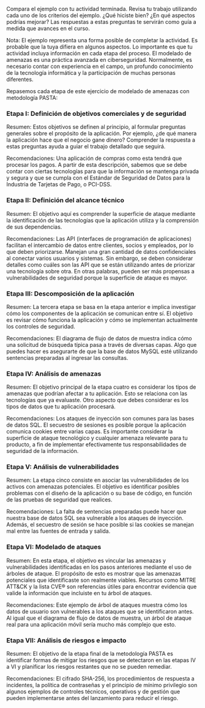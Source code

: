 Compara el ejemplo con tu actividad terminada. Revisa tu trabajo utilizando cada uno de los criterios del ejemplo. ¿Qué hiciste bien?  ¿En qué aspectos podrías mejorar? Las respuestas a estas preguntas te servirán como guía a medida que avances en el curso.  

Nota: El ejemplo representa una forma posible de completar la actividad. Es probable que la tuya difiera en algunos aspectos. Lo importante es que tu actividad incluya información en cada etapa del proceso. El modelado de amenazas es una práctica avanzada en ciberseguridad. Normalmente, es necesario contar con experiencia en el campo, un profundo conocimiento de la tecnología informática y la participación de muchas personas diferentes.

Repasemos cada etapa de este ejercicio de modelado de amenazas con metodología PASTA:

### Etapa I: Definición de objetivos comerciales y de seguridad
Resumen: Estos objetivos se definen al principio, al formular preguntas generales sobre el propósito de la aplicación. Por ejemplo, ¿de qué manera la aplicación hace que el negocio gane dinero? Comprender la respuesta a estas preguntas ayuda a guiar el trabajo detallado que seguirá.

Recomendaciones: Una aplicación de compras como esta tendrá que procesar los pagos. A partir de esta descripción, sabemos que se debe contar con ciertas tecnologías para que la información se mantenga privada y segura y que se cumpla con el Estándar de Seguridad de Datos para la Industria de Tarjetas de Pago, o PCI-DSS.

### Etapa II: Definición del alcance técnico
Resumen: El objetivo aquí es comprender la superficie de ataque mediante la identificación de las tecnologías que la aplicación utiliza y la comprensión de sus dependencias.

Recomendaciones: Las API (interfaces de programación de aplicaciones) facilitan el intercambio de datos entre clientes, socios y empleados, por lo que deben priorizarse. Manejan una gran cantidad de datos confidenciales al conectar varios usuarios y sistemas. Sin embargo, se deben considerar detalles como cuáles son las API que se están utilizando antes de priorizar una tecnología sobre otra. En otras palabras, pueden ser más propensas a vulnerabilidades de seguridad porque la superficie de ataque es mayor.

### Etapa III: Descomposición de la aplicación
Resumen: La tercera etapa se basa en la etapa anterior e implica investigar cómo los componentes de la aplicación se comunican entre sí. El objetivo es revisar cómo funciona la aplicación y cómo se implementan actualmente los controles de seguridad.

Recomendaciones: El diagrama de flujo de datos de muestra indica cómo una solicitud de búsqueda típica pasa a través de diversas capas. Algo que puedes hacer es asegurarte de que la base de datos MySQL esté utilizando sentencias preparadas al ingresar las consultas.

### Etapa IV: Análisis de amenazas
Resumen: El objetivo principal de la etapa cuatro es considerar los tipos de amenazas que podrían afectar a tu aplicación. Esto se relaciona con las tecnologías que ya evaluaste. Otro aspecto que debes considerar es los tipos de datos que tu aplicación procesará.

Recomendaciones: Los ataques de inyección son comunes para las bases de datos SQL. El secuestro de sesiones es posible porque la aplicación comunica cookies entre varias capas. Es importante considerar la superficie de ataque tecnológico y cualquier amenaza relevante para tu producto, a fin de implementar efectivamente tus responsabilidades de seguridad de la información.

### Etapa V: Análisis de vulnerabilidades
Resumen: La etapa cinco consiste en asociar las vulnerabilidades de los activos con amenazas potenciales. El objetivo es identificar posibles problemas con el diseño de la aplicación o su base de código, en función de las pruebas de seguridad que realices.

Recomendaciones: La falta de sentencias preparadas puede hacer que nuestra base de datos SQL sea vulnerable a los ataques de inyección. Además, el secuestro de sesión se hace posible si las cookies se manejan mal entre las fuentes de entrada y salida.

### Etapa VI: Modelado de ataques
Resumen: En esta etapa, el objetivo es vincular las amenazas y vulnerabilidades identificadas en los pasos anteriores mediante el uso de árboles de ataque. El propósito de esto es mostrar que las amenazas potenciales que identificaste son realmente viables. Recursos como MITRE ATT&CK y la lista CVE® son referencias útiles para encontrar evidencia que valide la información que incluiste en tu árbol de ataques.

Recomendaciones: Este ejemplo de árbol de ataques muestra cómo los datos de usuario son vulnerables a los ataques que se identificaron antes. Al igual que el diagrama de flujo de datos de muestra, un árbol de ataque real para una aplicación móvil sería mucho más complejo que esto.

### Etapa VII: Análisis de riesgos e impacto
Resumen: El objetivo de la etapa final de la metodología PASTA es identificar formas de mitigar los riesgos que se detectaron en las etapas IV a VI y planificar los riesgos restantes que no se pueden remediar.

Recomendaciones: El cifrado SHA-256, los procedimientos de respuesta a incidentes, la política de contraseñas y el principio de mínimo privilegio son algunos ejemplos de controles técnicos, operativos y de gestión que pueden implementarse antes del lanzamiento para reducir el riesgo.